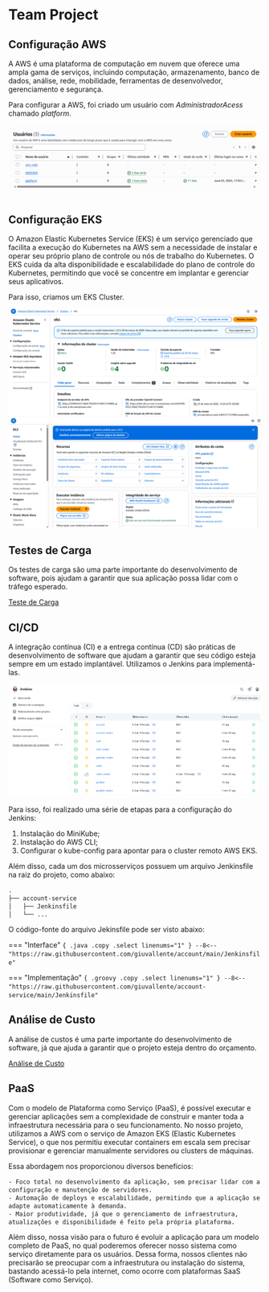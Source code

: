 # Team Project

## Configuração AWS

A AWS é uma plataforma de computação em nuvem que oferece uma ampla gama de serviços, incluindo computação, armazenamento, banco de dados, análise, rede, mobilidade, ferramentas de desenvolvedor, gerenciamento e segurança.

Para configurar a AWS, foi criado um usuário com *AdministradorAcess* chamado *platform*.

![](img/userAWS.png)

## Configuração EKS

O Amazon Elastic Kubernetes Service (EKS) é um serviço gerenciado que facilita a execução do Kubernetes na AWS sem a necessidade de instalar e operar seu próprio plano de controle ou nós de trabalho do Kubernetes. O EKS cuida da alta disponibilidade e escalabilidade do plano de controle do Kubernetes, permitindo que você se concentre em implantar e gerenciar seus aplicativos.

Para isso, criamos um EKS Cluster.

![](img/eks.png)
![](img/ec2.png)

## Testes de Carga 

Os testes de carga são uma parte importante do desenvolvimento de software, pois ajudam a garantir que sua aplicação possa lidar com o tráfego esperado. 

[Teste de Carga](https://www.youtube.com/watch?v=j4Ju5vX0feI)

## CI/CD

A integração contínua (CI) e a entrega contínua (CD) são práticas de desenvolvimento de software que ajudam a garantir que seu código esteja sempre em um estado implantável. Utilizamos o Jenkins para implementá-las. 

![](img/jenkins.png)

Para isso, foi realizado uma série de etapas para a configuração do Jenkins:

1. Instalação do MiniKube;
1. Instalação do AWS CLI;
1. Configurar o kube-config para apontar para o cluster remoto AWS EKS.

Além disso, cada um dos microsserviços possuem um arquivo Jenkinsfile na raiz do projeto, como abaixo:

``` { .bash }
.
├── account-service
│   ├── Jenkinsfile
│   └── ...
```

O código-fonte do arquivo Jekinsfile pode ser visto abaixo:

=== "Interface"
    ``` { .java .copy .select linenums="1" }
    --8<-- "https://raw.githubusercontent.com/giuvallente/account/main/Jenkinsfile"
    ```

=== "Implementação"
    ``` { .groovy .copy .select linenums="1" }
    --8<-- "https://raw.githubusercontent.com/giuvallente/account-service/main/Jenkinsfile"
    ```

## Análise de Custo

A análise de custos é uma parte importante do desenvolvimento de software, já que ajuda a garantir que o projeto esteja dentro do orçamento.

[Análise de Custo](https://calculator.aws/#/estimate?id=ebffd68db3ee23493c3bcef702142e42c0e0db76)

## PaaS

Com o modelo de Plataforma como Serviço (PaaS), é possível executar e gerenciar aplicações sem a complexidade de construir e manter toda a infraestrutura necessária para o seu funcionamento. No nosso projeto, utilizamos a AWS com o serviço de Amazon EKS (Elastic Kubernetes Service), o que nos permitiu executar containers em escala sem precisar provisionar e gerenciar manualmente servidores ou clusters de máquinas.

Essa abordagem nos proporcionou diversos benefícios:

	- Foco total no desenvolvimento da aplicação, sem precisar lidar com a configuração e manutenção de servidores.
	- Automação de deploys e escalabilidade, permitindo que a aplicação se adapte automaticamente à demanda.
	- Maior produtividade, já que o gerenciamento de infraestrutura, atualizações e disponibilidade é feito pela própria plataforma.

Além disso, nossa visão para o futuro é evoluir a aplicação para um modelo completo de PaaS, no qual poderemos oferecer nosso sistema como serviço diretamente para os usuários. Dessa forma, nossos clientes não precisarão se preocupar com a infraestrutura ou instalação do sistema, bastando acessá-lo pela internet, como ocorre com plataformas SaaS (Software como Serviço).
